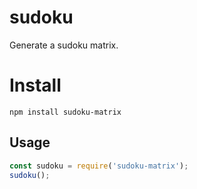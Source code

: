 # sudoku

Generate a sudoku matrix.

# Install
```
npm install sudoku-matrix
```

## Usage

```javascript
const sudoku = require('sudoku-matrix');
sudoku();
```
